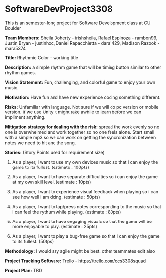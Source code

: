 # SoftwareDevProject3308
This is an semester-long project for Software Development class at CU Boulder

**Team Members:** Sheila Doherty - irishsheila, Rafael Espinoza - rambon99, Justin Bryan - justinhxc, Daniel Rapacchietta - dara1429, Madison Razook - mara5374

**Title:** Rhythmic Color - working title

**Description:** a simple rhythm game that will be timing button similar to other rhythm games.

**Vision Statement:** Fun, challenging, and colorful game to enjoy your own music.

**Motivation:** Have fun and have new experience coding something different.

**Risks:** Unfamiliar with language. Not sure if we will do pc version or mobile version. If we use Unity it might take awhile to learn before we can impliment anything.

**Mitigation strategy for dealing with the risk:** spread the work evenly so no one is overwhelmed and work together so no one feels alone. Start small with a simple mp3 so we can work on getting the syncronization between notes we need to hit and the song.

**Stories:**
(Story Points used for requirement size)

1. As a player, I want to use my own devices music so that I can enjoy the game to its fullest. (estimate : 100pts)

2. As a player, I want to have separate difficulties so i can enjoy the game at my own skill level. (estimate : 10pts)

3. As a player, I want to experience visual feedback when playing so i can see how well i am doing. (estimate : 50pts)

4. As a player, I want to tap/press notes corresponding to the music so that i can feel the rythum while playing. (estimate : 80pts)

5. As a player, I want to have engaging visuals so that the game will be more enjoyable to play. (estimate : 25pts)

6. As a player, I want to play a bug-free game so that I can enjoy the game to its fullest. (50tps)

**Methodology:** I would say agile might be best. other teammates edit also

**Project Tracking Software:** Trello - https://trello.com/ccs3308squad

**Project Plan:** TBD

